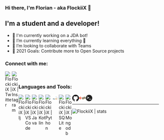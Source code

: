 ### Hi there, I'm Florian - aka FlockiiX 👋

## I'm a student and a developer!
- 🔭 I'm currently working on a JDA bot!
- 🌱 I’m currently learning everything 🤣
- 👯 I’m looking to collaborate with Teams
- 🥅 2021 Goals: Contribute more to Open Source projects

### Connect with me:
[<img align="left" alt="FlockiiX | Twitter" width="22px" src="https://camo.githubusercontent.com/395dda360ae28377b7c3247581a88b20573883519c2be833cb64fbb37dcbcc1a/68747470733a2f2f63646e2e6a7364656c6976722e6e65742f6e706d2f73696d706c652d69636f6e734076332f69636f6e732f747769747465722e737667" />](https://twitter.com/FlockiiX)
[<img align="left" alt="FlockiiX | Instagram" width="22px" src="https://camo.githubusercontent.com/c80f9763ed06d4ab9fbcc1a74b8b74cd95e4c7f82d3f1f70233994f236a0faeb/68747470733a2f2f63646e2e6a7364656c6976722e6e65742f6e706d2f73696d706c652d69636f6e734076332f69636f6e732f696e7374616772616d2e737667" />](https://www.instagram.com/flockiix/)

<br />

### Languages and Tools:
<img align="left" alt="FlockiiX | Ij" width="22px" src="https://camo.githubusercontent.com/b9263a24e4fed59f6db0916940b95f9cecfd030b5f0b2765654e1784ab908079/68747470733a2f2f63646e2e69636f6e73636f75742e636f6d2f69636f6e2f667265652f706e672d3531322f696e74656c6c696a2d696465612d3536393139392e706e67" />
<img align="left" alt="FlockiiX | VSCode" width="22px" src="https://upload.wikimedia.org/wikipedia/commons/thumb/9/9a/Visual_Studio_Code_1.35_icon.svg/1024px-Visual_Studio_Code_1.35_icon.svg.png" />
<img align="left" alt="FlockiiX | Java" width="22px" src="https://cdn.iconscout.com/icon/free/png-512/java-43-569305.png" />
<img align="left" alt="FlockiiX | Kotlin" width="22px" src="https://upload.wikimedia.org/wikipedia/commons/thumb/7/74/Kotlin-logo.svg/1024px-Kotlin-logo.svg.png" />
<img align="left" alt="FlockiiX | Python" width="22px" src="https://cdn3.iconfinder.com/data/icons/logos-and-brands-adobe/512/267_Python-512.png" />
<img align="left" alt="FlockiiX | MySQL" width="22px" src="https://raw.githubusercontent.com/github/explore/80688e429a7d4ef2fca1e82350fe8e3517d3494d/topics/mysql/mysql.png" />
<img align="left" alt="FlockiiX | SQLite" width="22px" src="https://upload.wikimedia.org/wikipedia/commons/thumb/9/97/Sqlite-square-icon.svg/1200px-Sqlite-square-icon.svg.png" />
<img align="left" alt="FlockiiX | Mongodb" width="22px" src="https://cdn.iconscout.com/icon/free/png-512/mongodb-226029.png" />
<img align="left" alt="FlockiiX | Github" width="22px" src="https://raw.githubusercontent.com/github/explore/78df643247d429f6cc873026c0622819ad797942/topics/github/github.png" />
<img align="left" alt="FlockiiX | Git" width="22px" src="https://raw.githubusercontent.com/github/explore/80688e429a7d4ef2fca1e82350fe8e3517d3494d/topics/git/git.png" />
<img align="left" alt="FlockiiX | Terminal" width="22px" src="https://raw.githubusercontent.com/github/explore/80688e429a7d4ef2fca1e82350fe8e3517d3494d/topics/terminal/terminal.png" />

<br />

___


<img align="left" alt="FlockiiX | stats" src="https://github-readme-stats.vercel.app/api?username=FlockiiX&show_icons=true&hide_border=true" />
